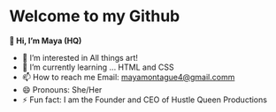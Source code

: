 # Welcome to my Github
**👋 Hi, I’m Maya (HQ)**
- 👀 I’m interested in All things art!
- 🌱 I’m currently learning ... HTML and CSS
- 📫 How to reach me Email: mayamontague4@gmail.comm 
- 😄 Pronouns: She/Her
- ⚡ Fun fact: I am the Founder and CEO of Hustle Queen Productions

<!---
hturayam11/hturayam11 is a ✨ special ✨ repository because its `README.md` (this file) appears on your GitHub profile.
You can click the Preview link to take a look at your changes.
--->
